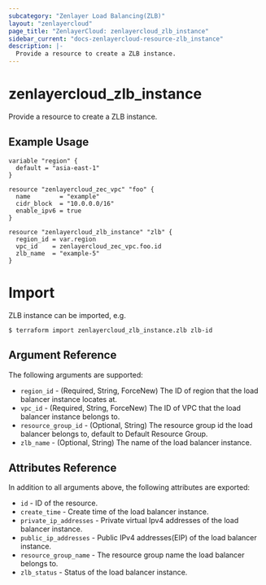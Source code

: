 ```yaml
---
subcategory: "Zenlayer Load Balancing(ZLB)"
layout: "zenlayercloud"
page_title: "ZenlayerCloud: zenlayercloud_zlb_instance"
sidebar_current: "docs-zenlayercloud-resource-zlb_instance"
description: |-
  Provide a resource to create a ZLB instance.
---
```


# zenlayercloud_zlb_instance

Provide a resource to create a ZLB instance.

## Example Usage

```hcl
variable "region" {
  default = "asia-east-1"
}

resource "zenlayercloud_zec_vpc" "foo" {
  name        = "example"
  cidr_block  = "10.0.0.0/16"
  enable_ipv6 = true
}

resource "zenlayercloud_zlb_instance" "zlb" {
  region_id = var.region
  vpc_id    = zenlayercloud_zec_vpc.foo.id
  zlb_name  = "example-5"
}
```

# Import

ZLB instance can be imported, e.g.

```hcl
$ terraform import zenlayercloud_zlb_instance.zlb zlb-id
```

## Argument Reference

The following arguments are supported:

* `region_id` - (Required, String, ForceNew) The ID of region that the load balancer instance locates at.
* `vpc_id` - (Required, String, ForceNew) The ID of VPC that the load balancer instance belongs to.
* `resource_group_id` - (Optional, String) The resource group id the load balancer belongs to, default to Default Resource Group.
* `zlb_name` - (Optional, String) The name of the load balancer instance.

## Attributes Reference

In addition to all arguments above, the following attributes are exported:

* `id` - ID of the resource.
* `create_time` - Create time of the load balancer instance.
* `private_ip_addresses` - Private virtual Ipv4 addresses of the load balancer instance.
* `public_ip_addresses` - Public IPv4 addresses(EIP) of the load balancer instance.
* `resource_group_name` - The resource group name the load balancer belongs to.
* `zlb_status` - Status of the load balancer instance.



